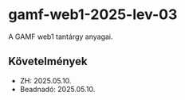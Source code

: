# gamf-web1-2025-lev-03
A GAMF web1 tantárgy anyagai.

## Követelmények
- ZH: 2025.05.10.
- Beadnadó: 2025.05.10.
